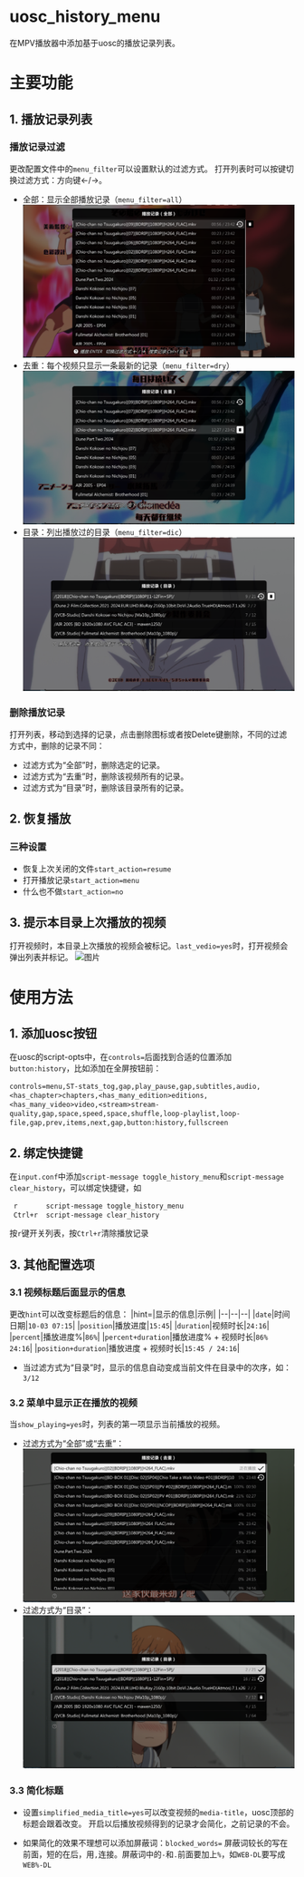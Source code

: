 # uosc_history_menu
在MPV播放器中添加基于uosc的播放记录列表。
# 主要功能
## 1. 播放记录列表
### 播放记录过滤
更改配置文件中的`menu_filter`可以设置默认的过滤方式。
打开列表时可以按键切换过滤方式：方向键←/→。
 - 全部：显示全部播放记录（`menu_filter=all`）
 ![图片](https://github.com/Koopex/uosc_history_menu/blob/main/preview/%E5%85%A8%E9%83%A8.png?raw=true)
 - 去重：每个视频只显示一条最新的记录（`menu_filter=dry`）
 ![图片](https://github.com/Koopex/uosc_history_menu/blob/main/preview/%E5%8E%BB%E9%87%8D.png?raw=true)
 - 目录：列出播放过的目录（`menu_filter=dic`）
![图片](https://github.com/Koopex/uosc_history_menu/blob/main/preview/%E7%9B%AE%E5%BD%95.png?raw=true)
### 删除播放记录
打开列表，移动到选择的记录，点击删除图标或者按Delete键删除，不同的过滤方式中，删除的记录不同：
 - 过滤方式为“全部”时，删除选定的记录。
 - 过滤方式为“去重”时，删除该视频所有的记录。
 - 过滤方式为“目录”时，删除该目录所有的记录。
## 2. 恢复播放
### 三种设置
 - 恢复上次关闭的文件`start_action=resume`
 - 打开播放记录`start_action=menu`
 - 什么也不做`start_action=no`
## 3. 提示本目录上次播放的视频
打开视频时，本目录上次播放的视频会被标记。`last_vedio=yes`时，打开视频会弹出列表并标记。
![图片](https://github.com/Koopex/uosc_history_menu/blob/main/preview/%E5%90%8C%E7%9B%AE%E5%BD%95%E6%81%A2%E5%A4%8D.gif?raw=true)
# 使用方法
## 1. 添加uosc按钮
 在uosc的script-opts中，在`controls=`后面找到合适的位置添加`button:history`，比如添加在全屏按钮前：
 ```
 controls=menu,ST-stats_tog,gap,play_pause,gap,subtitles,audio,<has_chapter>chapters,<has_many_edition>editions,<has_many_video>video,<stream>stream-quality,gap,space,speed,space,shuffle,loop-playlist,loop-file,gap,prev,items,next,gap,button:history,fullscreen
```
## 2. 绑定快捷键
在`input.conf`中添加`script-message toggle_history_menu`和`script-message clear_history`，可以绑定快捷键，如
```
 r       script-message toggle_history_menu
 Ctrl+r  script-message clear_history
```
按`r`键开关列表，按`Ctrl+r`清除播放记录
## 3. 其他配置选项
### 3.1 视频标题后面显示的信息
更改`hint`可以改变标题后的信息：
|hint=|显示的信息|示例|
|--|--|--|
|`date`|时间日期|`10-03 07:15`|
|`position`|播放进度|`15:45`|
|`duration`|视频时长|`24:16`|
|`percent`|播放进度%|`86%`|
|`percent+duration`|播放进度% + 视频时长|`86% 24:16`|
|`position+duration`|播放进度 + 视频时长|`15:45 / 24:16`|
 - 当过滤方式为“目录”时，显示的信息自动变成当前文件在目录中的次序，如：`3/12`
### 3.2 菜单中显示正在播放的视频
当`show_playing=yes`时，列表的第一项显示当前播放的视频。
 - 过滤方式为“全部”或“去重”：
 ![图片](https://github.com/Koopex/uosc_history_menu/blob/main/preview/%E6%98%BE%E7%A4%BA%E5%BD%93%E5%89%8D%E8%A7%86%E9%A2%91all.png?raw=true)
 - 过滤方式为“目录”：
 ![图片](https://github.com/Koopex/uosc_history_menu/blob/main/preview/%E6%98%BE%E7%A4%BA%E5%BD%93%E5%89%8D%E8%A7%86%E9%A2%91dic.png?raw=true)
### 3.3 简化标题
 - 设置`simplified_media_title=yes`可以改变视频的`media-title`，uosc顶部的标题会跟着改变。
   开启以后播放视频得到的记录才会简化，之前记录的不会。
  
 - 如果简化的效果不理想可以添加屏蔽词：`blocked_words=`
 屏蔽词较长的写在前面，短的在后，用`,`连接。屏蔽词中的`-`和`.`前面要加上`%`，如`WEB-DL`要写成`WEB%-DL`

